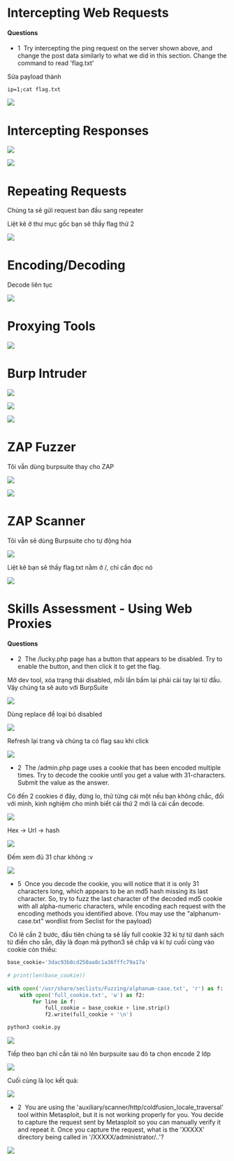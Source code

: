 
# Intercepting Web Requests

#### Questions

+ 1  Try intercepting the ping request on the server shown above, and change the post data similarly to what we did in this section. Change the command to read 'flag.txt'

Sửa payload thành

```
ip=1;cat flag.txt
```

![](images/1.png)


# Intercepting Responses


![](images/2.png)

![](images/3.png)

# Repeating Requests

Chúng ta sẽ gửi request ban đầu sang repeater

Liệt kê ở thư mục gốc bạn sẽ thấy flag thứ 2

![](images/4.png)

# Encoding/Decoding

Decode liên tục

![](images/5.png)

# Proxying Tools

![](images/6.png)

# Burp Intruder

![](images/9.png)

![](images/7.png)


![](images/8.png)

# ZAP Fuzzer

Tôi vẫn dùng burpsuite thay cho ZAP

![](images/11.png)

![](images/10.png)


# ZAP Scanner

Tôi vẫn sẽ dùng Burpsuite cho tự động hóa

![](images/12.png)


Liệt kê bạn sẽ thấy flag.txt nằm ở /, chỉ cần đọc nó

![](images/13.png)


# Skills Assessment - Using Web Proxies

#### Questions


+ 2  The /lucky.php page has a button that appears to be disabled. Try to enable the button, and then click it to get the flag.

Mở dev tool, xóa trạng thái disabled, mỗi lần bấm lại phải cài tay lại từ đầu. Vậy chúng ta sẽ auto với BurpSuite

![](images/14.png)

Dùng replace để loại bỏ disabled

![](images/15.png)

Refresh lại trang và chúng ta có flag sau khi click

![](images/16.png)

+ 2  The /admin.php page uses a cookie that has been encoded multiple times. Try to decode the cookie until you get a value with 31-characters. Submit the value as the answer.

Có đến 2 cookies ở đây, đừng lo, thử từng cái một nếu bạn không chắc, đối với mình, kinh nghiệm cho mình biết cái thứ 2 mới là cái cần decode.

![](images/17.png)

Hex -> Url -> hash

![](images/18.png)

Đếm xem đủ 31 char không :v

![](images/19.png)



+ 5  Once you decode the cookie, you will notice that it is only 31 characters long, which appears to be an md5 hash missing its last character. So, try to fuzz the last character of the decoded md5 cookie with all alpha-numeric characters, while encoding each request with the encoding methods you identified above. (You may use the "alphanum-case.txt" wordlist from Seclist for the payload)

 Có lẽ cần 2 bước, đầu tiên chúng ta sẽ lấy full cookie 32 kí tự từ danh sách từ điển cho sẵn, đây là đoạn mã python3 sẽ chắp vá kí tự cuối cùng vào cookie còn thiếu:

```python
base_cookie='3dac93b8cd250aa8c1a36fffc79a17a'  
  
# print(len(base_cookie))  
  
with open('/usr/share/seclists/Fuzzing/alphanum-case.txt', 'r') as f:  
    with open('full_cookie.txt', 'w') as f2:  
        for line in f:  
            full_cookie = base_cookie + line.strip()  
            f2.write(full_cookie + '\n')
```

```zsh
python3 cookie.py
```

![](images/20.png)

Tiếp theo bạn chỉ cần tải nó lên burpsuite sau đó ta chọn encode 2 lớp

![](images/21.png)

Cuối cùng là lọc kết quả:

![](images/22.png)

+ 2  You are using the 'auxiliary/scanner/http/coldfusion_locale_traversal' tool within Metasploit, but it is not working properly for you. You decide to capture the request sent by Metasploit so you can manually verify it and repeat it. Once you capture the request, what is the 'XXXXX' directory being called in '/XXXXX/administrator/..'?

![](images/23.png)